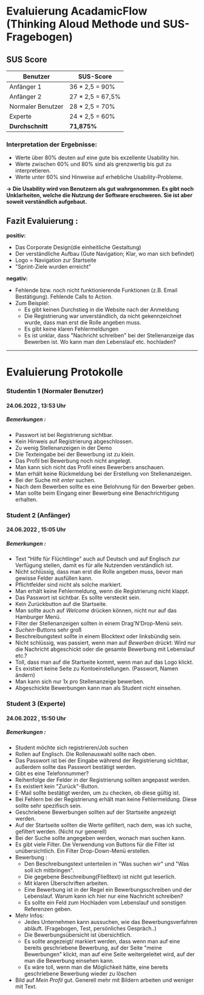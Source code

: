 # Evaluierung AcadamicFlow (Thinking Aloud Methode und SUS-Fragebogen)

## SUS Score
| Benutzer          | SUS-Score        |
|-------------------|------------------|
| Anfänger 1        | 36 * 2,5 = 90%   |
| Anfänger 2        | 27 * 2,5 = 67,5% |
| Normaler Benutzer | 28 * 2,5 = 70%   |
| Experte           | 24 * 2,5 = 60%   |
| **Durchschnitt**  | **71,875%**      |

### Interpretation der Ergebnisse:
- Werte über 80% deuten auf eine gute bis exzellente Usability hin.
- Werte zwischen 60% und 80% sind als grenzwertig bis gut zu interpretieren.
- Werte unter 60% sind Hinweise auf erhebliche Usability-Probleme.

**&rarr; Die Usability wird von Benutzern als gut wahrgenommen. Es gibt noch Unklarheiten, welche die Nutzung der Software erschweren. Sie ist aber soweit verständlich aufgebaut.**

## Fazit Evaluierung :
**positiv:**
- Das Corporate Design(die einheitliche Gestaltung)
- Der verständliche Aufbau (Gute Navigation; Klar, wo man sich befindet)
- Logo = Navigation zur Startseite
- "Sprint-Ziele wurden erreicht"

**negativ:**
- Fehlende bzw. noch nicht funktionierende Funktionen (z.B. Email Bestätigung). Fehlende Calls to Action.
- Zum Beispiel:
  - Es gibt keinen Durchstieg in die Website nach der Anmeldung
  - Die Registrierung war unverständlich, da nicht gekennzeichnet wurde, dass man erst die Rolle angeben muss.
  - Es gibt keine klaren Fehlermeldungen
  - Es ist unklar, dass "Nachricht schreiben" bei der Stellenanzeige das Bewerben ist. Wo kann man den Lebenslauf etc. hochladen?

---
# Evaluierung Protokolle

### Studentin 1 (Normaler Benutzer)
#### 24.06.2022 , 13:53 Uhr
##### Bemerkungen :
- Passwort ist bei Registrierung sichtbar.
- Kein Hinweis auf Registrierung abgeschlossen.
- Zu wenig Stellenanzeigen in der Demo
- Die Texteingabe bei der Bewerbung ist zu klein.
- Das Profil bei Bewerbung noch nicht angelegt.
- Man kann sich nicht das Profil eines Bewerbers anschauen.
- Man erhält keine Rückmeldung bei der Erstellung von Stellenanzeigen.
- Bei der Suche mit *enter* suchen.
- Nach dem Bewerben sollte es eine Belohnung für den Bewerber geben.
- Man sollte beim Eingang einer Bewerbung eine Benachrichtigung erhalten.

### Student 2 (Anfänger)
#### 24.06.2022 , 15:05 Uhr
##### Bemerkungen :
- Text "Hilfe für Flüchtlinge" auch auf Deutsch und auf Englisch zur Verfügung stellen, damit es für alle Nutzenden verständlich ist.
- Nicht schlüssig, dass man erst die Rolle angeben muss, bevor man gewisse Felder ausfüllen kann.
- Pflichtfelder sind nicht als solche markiert.
- Man erhält keine Fehlermeldung, wenn die Registrierung nicht klappt.
- Das Passwort ist sichtbar. Es sollte versteckt sein.
- Kein Zurückbutton auf die Startseite.
- Man sollte auch auf *Welcome* drücken können, nicht nur auf das Hamburger Menü.
- Filter der Stellenanzeigen sollten in einem Drag'N'Drop-Menü sein.
- *Suchen*-Buttons sehr groß
- Beschreibungstext sollte in einem Blocktext oder linksbündig sein.
- Nicht schlüssig, was passiert, wenn man auf *Bewerben* drückt: Wird nur die Nachricht abgeschickt oder die gesamte Bewerbung mit Lebenslauf etc.?
- Toll, dass man auf die Startseite kommt, wenn man auf das Logo klickt.
- Es existiert keine Seite zu Kontoeinstellungen. (Passwort, Namen ändern)
- Man kann sich nur 1x pro Stellenanzeige bewerben.
- Abgeschickte Bewerbungen kann man als Student nicht einsehen.

### Student 3 (Experte)
#### 24.06.2022 , 15:50 Uhr
##### Bemerkungen :
- Student möchte sich registrieren/Job suchen
- Rollen auf Englisch. Die Rollenauswahl sollte nach oben.
- Das Passwort ist bei der Eingabe während der Registrierung sichtbar, außerdem sollte das Passwort bestätigt werden.
- Gibt es eine Telefonnummer?
- Reihenfolge der Felder in der Registrierung sollten angepasst werden.
- Es existiert kein "Zurück"-Button.
- E-Mail sollte bestätigt werden, um zu checken, ob diese gültig ist.
- Bei Fehlern bei der Registrierung erhält man keine Fehlermeldung. Diese sollte sehr spezifisch sein.
- Geschriebene Bewerbungen sollten auf der Startseite angezeigt werden.
- Auf der Startseite sollten die Werte gefiltert, nach dem, was ich suche, gefiltert werden. (Nicht nur generell)
- Bei der Suche sollte angegeben werden, wonach man suchen kann.
- Es gibt viele Filter. Die Verwendung von Buttons für die Filter ist unübersichtlich. Ein Filter Drop-Down-Menü erstellen.
- Bewerbung :
  - Den Beschreibungstext unterteilen in "Was suchen wir" und "Was soll ich mitbringen".
  - Die gegebene Beschreibung(Fließtext) ist nicht gut leserlich.
  - Mit klaren Überschriften arbeiten.
  - Eine Bewerbung ist in der Regel ein Bewerbungsschreiben und der Lebenslauf. Warum kann ich hier nur eine Nachricht schreiben?
  - Es sollte ein Feld zum Hochladen vom Lebenslauf und sonstigen Referenzen geben.
- Mehr Infos:
  - Jedes Unternehmen kann aussuchen, wie das Bewerbungsverfahren abläuft. (Fragebogen, Test, persönliches Gespräch..)
  - Die Bewerbungsübersicht ist übersichtlich.
  - Es sollte angezeigt/ markiert werden, dass wenn man auf eine bereits geschriebene Bewerbung, auf der Seite "meine Bewerbungen" klickt, man auf eine Seite weitergeleitet wird, auf der man die Bewerbung einsehen kann. 
  - Es wäre toll, wenn man die Möglichkeit hätte, eine bereits geschriebene Bewerbung wieder zu löschen
- Bild auf *Mein Profil* gut. Generell mehr mit Bildern arbeiten und weniger mit Text.

